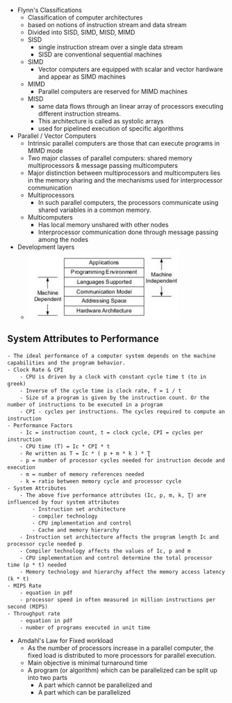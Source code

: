 - Flynn's Classifications
	- Classification of computer architectures
	- based on notions of instruction stream and data stream
	- Divided into SISD, SIMD, MISD, MIMD
	- SISD
		- single instruction stream over a single data stream
		- SISD are conventional sequential machines
	- SIMD
		- Vector computers are equipped with scalar and vector hardware and appear as SIMD machines
	- MIMD
		- Parallel computers are reserved for MIMD machines
	- MISD
		- same data flows through an linear array of processors executing different instruction streams.
		- This architecture is called as systolic arrays
		- used for pipelined execution of specific algorithms
- Parallel / Vector Computers
	- Intrinsic parallel computers are those that can execute programs in MIMD mode
	- Two major classes of parallel computers: shared memory multiprocessors & message passing multicomputers
	- Major distinction between multiprocessors and multicomputers lies in the memory sharing and the mechanisms used for interprocessor communication
	- Multiprocessors
		- In such parallel computers, the processors communicate using shared variables in a common memory.
	- Multicomputers
		- Has local memory unshared with other nodes
		- Interprocessor communication done through message passing among the nodes
- Development layers
	- ![image.png](../assets/image_1636702296879_0.png)
## System Attributes to Performance
	- The ideal performance of a computer system depends on the machine capabilities and the program behavior.
	- Clock Rate & CPI
		- CPU is driven by a clock with constant cycle time t (to in greek)
		- Inverse of the cycle time is clock rate, f = 1 / t
		- Size of a program is given by the instruction count. Or the number of instructions to be executed in a program
		- CPI - cycles per instructions. The cycles required to compute an instruction
	- Performance Factors
		- Ic = instruction count, t = clock cycle, CPI = cycles per instruction
		- CPU time (T) = Ic * CPI * t
		- Re written as T = Ic * ( p + m * k ) * Ʈ
		- p = number of processor cycles needed for instruction decode and execution
		- m = number of memory references needed
		- k = ratio between memory cycle and processor cycle
	- System Attributes
		- The above five performance attributes (Ic, p, m, k, Ʈ) are influenced by four system attributes
			- Instruction set architecture
			- compiler technology
			- CPU implementation and control
			- Cache and memory hierarchy
		- Instruction set architecture affects the program length Ic and processor cycle needed p
		- Compiler technology affects the values of Ic, p and m
		- CPU implementation and control determine the total processor time (p * t) needed
		- Memory technology and hierarchy affect the memory access latency (k * t)
	- MIPS Rate
		- equation in pdf
		- processor speed in often measured in million instructions per second (MIPS)
	- Throughput rate
		- equation in pdf
		- number of programs executed in unit time
- Amdahl's Law for Fixed workload
	- As the number of processors increase in a parallel computer, the fixed load is distributed to more processors for parallel execution.
	- Main objective is minimal turnaround time
	- A program (or algorithm) which can be parallelized can be split up into two parts
		- A part which cannot be parallelized and
		- A part which can be parallelized